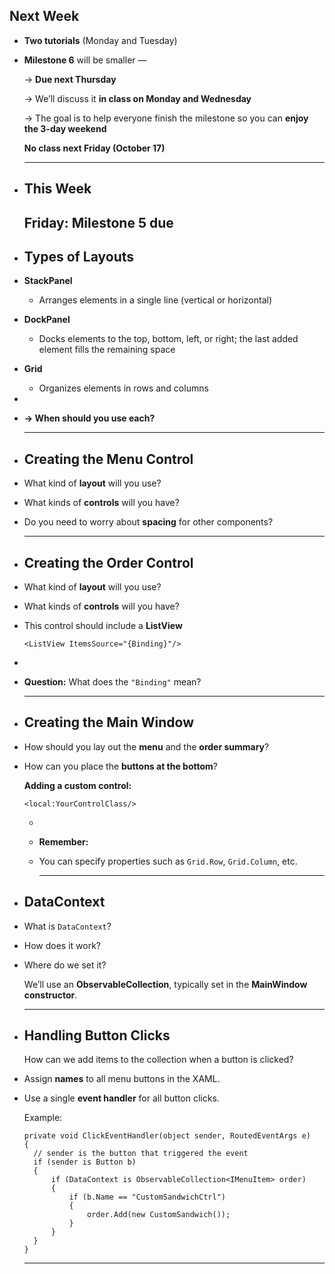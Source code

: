 ## Next Week
- **Two tutorials** (Monday and Tuesday)
- **Milestone 6** will be smaller —
  
  → **Due next Thursday**
  
  → We’ll discuss it **in class on Monday and Wednesday**
  
  → The goal is to help everyone finish the milestone so you can **enjoy the 3-day weekend**
  
  **No class next Friday (October 17)**
  
  ---
- ## This Week
  
  **Friday:** Milestone 5 due
  ---
- ## Types of Layouts
- **StackPanel**
	- Arranges elements in a single line (vertical or horizontal)
- **DockPanel**
	- Docks elements to the top, bottom, left, or right; the last added element fills the remaining space
- **Grid**
	- Organizes elements in rows and columns
-
- **→ When should you use each?**
  
  ---
- ## Creating the Menu Control
- What kind of **layout** will you use?
- What kinds of **controls** will you have?
- Do you need to worry about **spacing** for other components?
  
  ---
- ## Creating the Order Control
- What kind of **layout** will you use?
- What kinds of **controls** will you have?
- This control should include a **ListView**
  
  ```
  <ListView ItemsSource="{Binding}"/>
  ```
-
- **Question:** What does the `"Binding"` mean?
  
  ---
- ## Creating the Main Window
- How should you lay out the **menu** and the **order summary**?
- How can you place the **buttons at the bottom**?
  
  **Adding a custom control:**
  
  ```
  <local:YourControlClass/>
  ```
	-
	- **Remember:**
	- You can specify properties such as `Grid.Row`, `Grid.Column`, etc.
	  
	  ---
- ## DataContext
- What is `DataContext`?
- How does it work?
- Where do we set it?
  
  We’ll use an **ObservableCollection<IMenuItem>**, typically set in the **MainWindow constructor**.
  
  ---
- ## Handling Button Clicks
  
  How can we add items to the collection when a button is clicked?
- Assign **names** to all menu buttons in the XAML.
- Use a single **event handler** for all button clicks.
  
  Example:
  
  ```
  private void ClickEventHandler(object sender, RoutedEventArgs e)
  {
    // sender is the button that triggered the event
    if (sender is Button b)
    {
        if (DataContext is ObservableCollection<IMenuItem> order)
        {
            if (b.Name == "CustomSandwichCtrl")
            {
                order.Add(new CustomSandwich());
            }
        }
    }
  }
  ```
  
  ---
